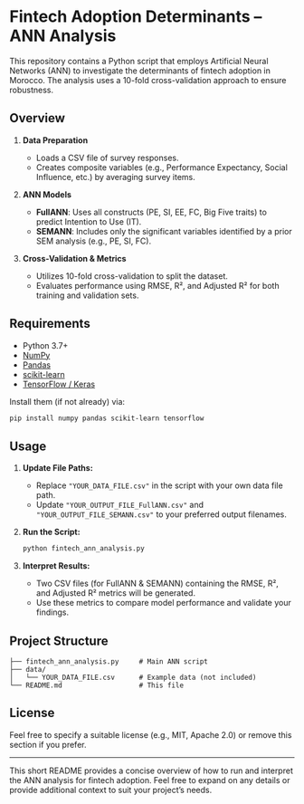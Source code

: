 # Fintech Adoption Determinants – ANN Analysis

This repository contains a Python script that employs Artificial Neural Networks (ANN) to investigate the determinants of fintech adoption in Morocco. The analysis uses a 10-fold cross-validation approach to ensure robustness. 

## Overview

1. **Data Preparation**  
   - Loads a CSV file of survey responses.  
   - Creates composite variables (e.g., Performance Expectancy, Social Influence, etc.) by averaging survey items.

2. **ANN Models**  
   - **FullANN**: Uses all constructs (PE, SI, EE, FC, Big Five traits) to predict Intention to Use (IT).  
   - **SEMANN**: Includes only the significant variables identified by a prior SEM analysis (e.g., PE, SI, FC).

3. **Cross-Validation & Metrics**  
   - Utilizes 10-fold cross-validation to split the dataset.  
   - Evaluates performance using RMSE, R², and Adjusted R² for both training and validation sets.

## Requirements

- Python 3.7+  
- [NumPy](https://numpy.org/)  
- [Pandas](https://pandas.pydata.org/)  
- [scikit-learn](https://scikit-learn.org/)  
- [TensorFlow / Keras](https://www.tensorflow.org/)  

Install them (if not already) via:  
```bash
pip install numpy pandas scikit-learn tensorflow
```

## Usage

1. **Update File Paths:**  
   - Replace `"YOUR_DATA_FILE.csv"` in the script with your own data file path.  
   - Update `"YOUR_OUTPUT_FILE_FullANN.csv"` and `"YOUR_OUTPUT_FILE_SEMANN.csv"` to your preferred output filenames.

2. **Run the Script:**  
   ```bash
   python fintech_ann_analysis.py
   ```

3. **Interpret Results:**  
   - Two CSV files (for FullANN & SEMANN) containing the RMSE, R², and Adjusted R² metrics will be generated.  
   - Use these metrics to compare model performance and validate your findings.

## Project Structure

```
├── fintech_ann_analysis.py     # Main ANN script
├── data/
│   └── YOUR_DATA_FILE.csv      # Example data (not included)
└── README.md                   # This file
```

## License

Feel free to specify a suitable license (e.g., MIT, Apache 2.0) or remove this section if you prefer.

---

This short README provides a concise overview of how to run and interpret the ANN analysis for fintech adoption. Feel free to expand on any details or provide additional context to suit your project’s needs.
